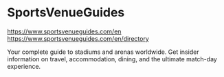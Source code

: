 # SportsVenueGuides
https://www.sportsvenueguides.com/en
https://www.sportsvenueguides.com/en/directory

Your complete guide to stadiums and arenas worldwide. Get insider information on travel, accommodation, dining, and the ultimate match-day experience.

